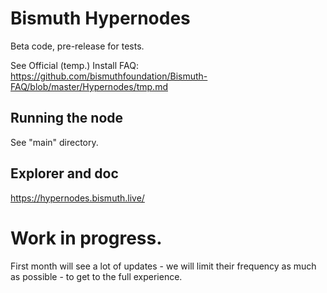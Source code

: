 # Bismuth Hypernodes

Beta code, pre-release for tests.

See Official (temp.) Install FAQ: https://github.com/bismuthfoundation/Bismuth-FAQ/blob/master/Hypernodes/tmp.md

## Running the node

See "main" directory.

## Explorer and doc

https://hypernodes.bismuth.live/

# Work in progress.

First month will see a lot of updates - we will limit their frequency as much as possible - to get to the full experience.
  
